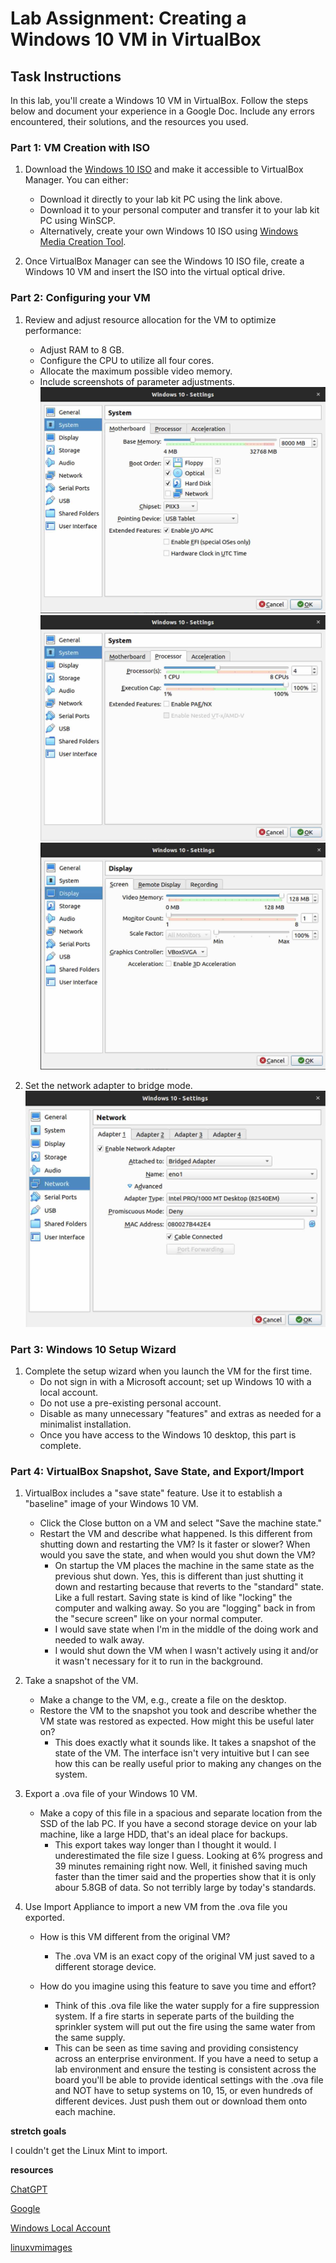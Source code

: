 # Lab Assignment: Creating a Windows 10 VM in VirtualBox

## Task Instructions

In this lab, you'll create a Windows 10 VM in VirtualBox. Follow the steps below and document your experience in a Google Doc. Include any errors encountered, their solutions, and the resources you used.

### Part 1: VM Creation with ISO

1. Download the [Windows 10 ISO](https://www.icloud.com/iclouddrive/01azgWsJOfzZaBbAj-G3sLWTg#Windows10) and make it accessible to VirtualBox Manager. You can either:
   - Download it directly to your lab kit PC using the link above.
   - Download it to your personal computer and transfer it to your lab kit PC using WinSCP.
   - Alternatively, create your own Windows 10 ISO using [Windows Media Creation Tool](https://www.microsoft.com/en-us/software-download/windows10).

2. Once VirtualBox Manager can see the Windows 10 ISO file, create a Windows 10 VM and insert the ISO into the virtual optical drive.

### Part 2: Configuring your VM

1. Review and adjust resource allocation for the VM to optimize performance:
   - Adjust RAM to 8 GB.
   - Configure the CPU to utilize all four cores.
   - Allocate the maximum possible video memory.
   - Include screenshots of parameter adjustments.
![8 GB RAM](media/lab8-ram.jpeg)
![4 CPUs](media/lab8-4cpu.jpeg)
![video memory](media/lab8-videomem.jpeg)
   
2. Set the network adapter to bridge mode.
![Bridge Mode](media/lab8-bridged.jpeg)

### Part 3: Windows 10 Setup Wizard

1. Complete the setup wizard when you launch the VM for the first time.
   - Do not sign in with a Microsoft account; set up Windows 10 with a local account.
   - Do not use a pre-existing personal account.
   - Disable as many unnecessary "features" and extras as needed for a minimalist installation.
   - Once you have access to the Windows 10 desktop, this part is complete.

### Part 4: VirtualBox Snapshot, Save State, and Export/Import

1. VirtualBox includes a "save state" feature. Use it to establish a "baseline" image of your Windows 10 VM.
   - Click the Close button on a VM and select "Save the machine state."
   - Restart the VM and describe what happened. Is this different from shutting down and restarting the VM? Is it faster or slower? When would you save the state, and when would you shut down the VM?
     - On startup the VM places the machine in the same state as the previous shut down.  Yes, this is different than just shutting it down and restarting because that reverts to the "standard" state.  Like a full restart.  Saving state is kind of like "locking" the computer and walking away.  So you are "logging" back in from the "secure screen" like on your normal computer.
     - I would save state when I'm in the middle of the doing work and needed to walk away.  
     - I would shut down the VM when I wasn't actively using it and/or it wasn't necessary for it to run in the background.

2. Take a snapshot of the VM.
   - Make a change to the VM, e.g., create a file on the desktop.
   - Restore the VM to the snapshot you took and describe whether the VM state was restored as expected. How might this be useful later on?
     - This does exactly what it sounds like.  It takes a snapshot of the state of the VM.  The interface isn't very intuitive but I can see how this can be really useful prior to making any changes on the system.

3. Export a .ova file of your Windows 10 VM.
   - Make a copy of this file in a spacious and separate location from the SSD of the lab PC. If you have a second storage device on your lab machine, like a large HDD, that's an ideal place for backups.
     - This export takes way longer than I thought it would.  I underestimated the file size I guess.  Looking at 6% progress and 39 minutes remaining right now.  Well, it finished saving much faster than the timer said and the properties show that it is only abour 5.8GB of data.  So not terribly large by today's standards.

4. Use Import Appliance to import a new VM from the .ova file you exported.
   - How is this VM different from the original VM?
     - The .ova VM is an exact copy of the original VM just saved to a different storage device.

   - How do you imagine using this feature to save you time and effort?
     - Think of this .ova file like the water supply for a fire suppression system.  If a fire starts in seperate parts of the building the sprinkler system will put out the fire using the same water from the same supply.
     - This can be seen as time saving and providing consistency across an enterprise environment.  If you have a need to setup a lab environment and ensure the testing is consistent across the board you'll be able to provide identical settings with the .ova file and NOT have to setup systems on 10, 15, or even hundreds of different devices.  Just push them out or download them onto each machine.

**stretch goals**

I couldn't get the Linux Mint to import.

**resources**

[ChatGPT](https://chat.openai.com/auth/login)

[Google](google.com)

[Windows Local Account](https://www.windowscentral.com/how-set-windows-10-local-account)

[linuxvmimages](https://www.linuxvmimages.com/images/linuxmint-21/)

